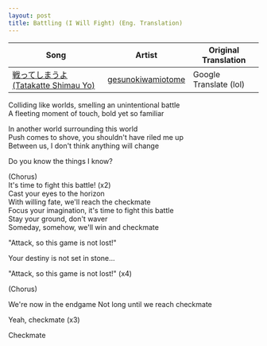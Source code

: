 ```yaml
---
layout: post
title: Battling (I Will Fight) (Eng. Translation)
---
```


| Song | Artist | Original Translation |
| ---- | ------ | -------------------- |
| [戦ってしまうよ (Tatakatte Shimau Yo)](https://www.youtube.com/watch?v=UJdNqxOykw8) | [gesunokiwamiotome](https://www.youtube.com/channel/UC0pHUMEOtul5NlaT-Rt-34w) | Google Translate (lol) |

Colliding like worlds, smelling an unintentional battle\
A fleeting moment of touch, bold yet so familiar

In another world surrounding this world\
Push comes to shove, you shouldn't have riled me up\
Between us, I don't think anything will change

Do you know the things I know?

(Chorus)\
It's time to fight this battle! (x2)\
Cast your eyes to the horizon\
With willing fate, we'll reach the checkmate\
Focus your imagination, it's time to fight this battle\
Stay your ground, don't waver\
Someday, somehow, we'll win and checkmate

"Attack, so this game is not lost!"

Your destiny is not set in stone...

"Attack, so this game is not lost!" (x4)

(Chorus)

We're now in the endgame
Not long until we reach checkmate

Yeah, checkmate (x3)

Checkmate
